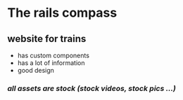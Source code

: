 # The rails compass
## **website** for trains
- has custom components
- has a lot of information
- good design 
  
### *all assets are stock (stock videos, stock pics ...)*
